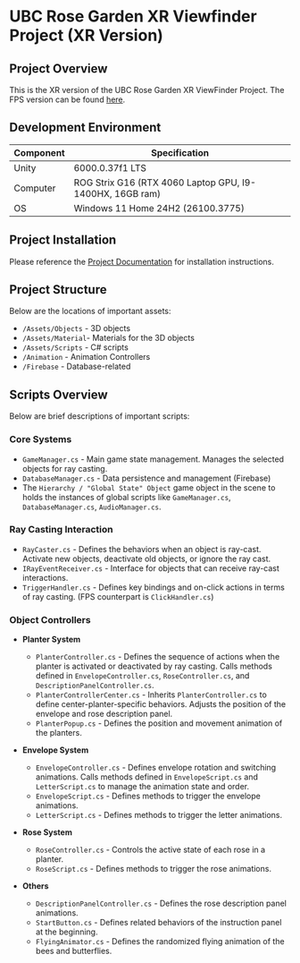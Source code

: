 
# UBC Rose Garden XR Viewfinder Project (XR Version)

## Project Overview
This is the XR version of the UBC Rose Garden XR ViewFinder Project. The FPS version can be found [here](https://github.com/Amon3141/rose-garden-viewfinder-fps/tree/main).

## Development Environment
| Component | Specification |
|-----------|---------------|
| Unity     | 6000.0.37f1 LTS |
| Computer  | ROG Strix G16 (RTX 4060 Laptop GPU, I9-1400HX, 16GB ram) |
| OS        | Windows 11 Home 24H2 (26100.3775) |

## Project Installation
Please reference the [Project Documentation](/Project-Documentation.pdf) for installation instructions.

## Project Structure
Below are the locations of important assets:

- `/Assets/Objects` - 3D objects
- `/Assets/Material`- Materials for the 3D objects
- `/Assets/Scripts` - C# scripts
- `/Animation` - Animation Controllers
- `/Firebase` - Database-related

## Scripts Overview
Below are brief descriptions of important scripts:

### Core Systems
- `GameManager.cs` - Main game state management. Manages the selected objects for ray casting.
- `DatabaseManager.cs` - Data persistence and management (Firebase)
-  The `Hierarchy / "Global State" Object`  game object in the scene to holds the instances of global scripts like `GameManager.cs`, `DatabaseManager.cs`, `AudioManager.cs`.

### Ray Casting Interaction
- `RayCaster.cs` - Defines the behaviors when an object is ray-cast. Activate new objects, deactivate old objects, or ignore the ray cast.
- `IRayEventReceiver.cs` - Interface for objects that can receive ray-cast interactions.
- `TriggerHandler.cs` - Defines key bindings and on-click actions in terms of ray casting. (FPS counterpart is `ClickHandler.cs`)

### Object Controllers

- **Planter System**
  - `PlanterController.cs` - Defines the sequence of actions when the planter is activated or deactivated by ray casting. Calls methods defined in `EnvelopeController.cs`, `RoseController.cs`, and `DescriptionPanelController.cs`.
  - `PlanterControllerCenter.cs` - Inherits `PlanterController.cs` to define center-planter-specific behaviors. Adjusts the position of the envelope and rose description panel.
  - `PlanterPopup.cs` - Defines the position and movement animation of the planters.

- **Envelope System**
  - `EnvelopeController.cs` - Defines envelope rotation and switching animations. Calls methods defined in `EnvelopeScript.cs` and `LetterScript.cs` to manage the animation state and order.
  - `EnvelopeScript.cs` - Defines methods to trigger the envelope animations.
  - `LetterScript.cs` - Defines methods to trigger the letter animations.

- **Rose System**
  - `RoseController.cs` - Controls the active state of each rose in a planter.
  - `RoseScript.cs` - Defines methods to trigger the rose animations.

- **Others**
  - `DescriptionPanelController.cs` - Defines the rose description panel animations.
  - `StartButton.cs` - Defines related behaviors of the instruction panel at the beginning.
  - `FlyingAnimator.cs` - Defines the randomized flying animation of the bees and butterflies.
